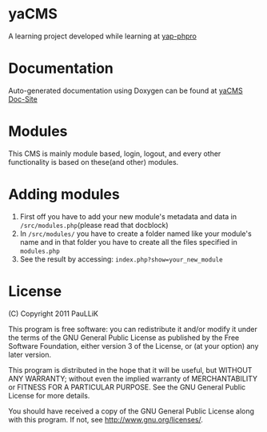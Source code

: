 yaCMS
=====
A learning project developed while learning at [yap-phpro](https://github.com/OriginalCopy/yap-phpro-book "yap-phpro")

Documentation
=============
Auto-generated documentation using Doxygen can be found at [yaCMS Doc-Site](http://paullik.github.com/yaCMS/index.html)

Modules
=======
This CMS is mainly module based, login, logout, and every other functionality is
based on these(and other) modules.

Adding modules
==============
1. First off you have to add your new module's metadata and data in
   `/src/modules.php`(please read that docblock)
2. In `/src/modules/` you have to create a folder named like your module's name
   and in that folder you have to create all the files specified in
   `modules.php`
3. See the result by accessing: `index.php?show=your_new_module`

License
=======
(C) Copyright 2011 PauLLiK

This program is free software: you can redistribute it and/or modify it under the terms of the GNU General Public License as published by the Free Software Foundation, either version 3 of the License, or (at your option) any later version.

This program is distributed in the hope that it will be useful, but WITHOUT ANY WARRANTY; without even the implied warranty of MERCHANTABILITY or FITNESS FOR A PARTICULAR PURPOSE. See the GNU General Public License for more details.

You should have received a copy of the GNU General Public License along with this program. If not, see http://www.gnu.org/licenses/.
